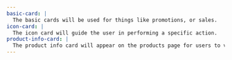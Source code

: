 ```yaml
---
basic-card: |
  The basic cards will be used for things like promotions, or sales.
icon-card: |
  The icon card will guide the user in performing a specific action.
product-info-card: |
  The product info card will appear on the products page for users to view different products.
---
```

